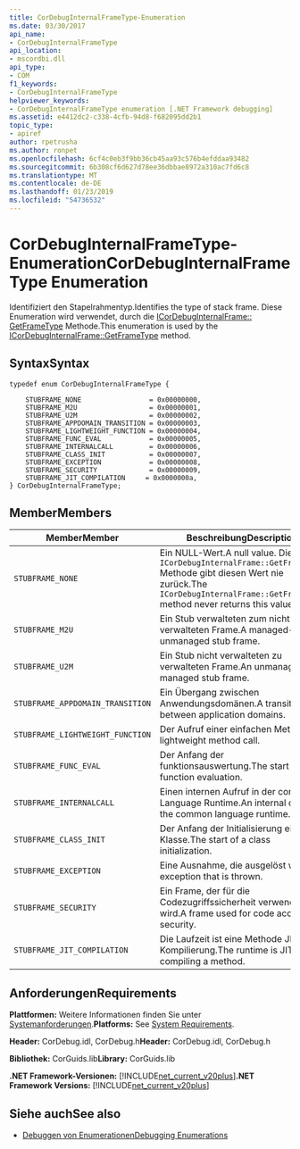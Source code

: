 ```yaml
---
title: CorDebugInternalFrameType-Enumeration
ms.date: 03/30/2017
api_name:
- CorDebugInternalFrameType
api_location:
- mscordbi.dll
api_type:
- COM
f1_keywords:
- CorDebugInternalFrameType
helpviewer_keywords:
- CorDebugInternalFrameType enumeration [.NET Framework debugging]
ms.assetid: e4412dc2-c338-4cfb-94d8-f682095dd2b1
topic_type:
- apiref
author: rpetrusha
ms.author: ronpet
ms.openlocfilehash: 6cf4c0eb3f9bb36cb45aa93c576b4efddaa93482
ms.sourcegitcommit: 6b308cf6d627d78ee36dbbae8972a310ac7fd6c8
ms.translationtype: MT
ms.contentlocale: de-DE
ms.lasthandoff: 01/23/2019
ms.locfileid: "54736532"
---
```

# <a name="cordebuginternalframetype-enumeration"></a><span data-ttu-id="6bc7b-102">CorDebugInternalFrameType-Enumeration</span><span class="sxs-lookup"><span data-stu-id="6bc7b-102">CorDebugInternalFrameType Enumeration</span></span>
<span data-ttu-id="6bc7b-103">Identifiziert den Stapelrahmentyp.</span><span class="sxs-lookup"><span data-stu-id="6bc7b-103">Identifies the type of stack frame.</span></span> <span data-ttu-id="6bc7b-104">Diese Enumeration wird verwendet, durch die [ICorDebugInternalFrame:: GetFrameType](../../../../docs/framework/unmanaged-api/debugging/icordebuginternalframe-getframetype-method.md) Methode.</span><span class="sxs-lookup"><span data-stu-id="6bc7b-104">This enumeration is used by the [ICorDebugInternalFrame::GetFrameType](../../../../docs/framework/unmanaged-api/debugging/icordebuginternalframe-getframetype-method.md) method.</span></span>  
  
## <a name="syntax"></a><span data-ttu-id="6bc7b-105">Syntax</span><span class="sxs-lookup"><span data-stu-id="6bc7b-105">Syntax</span></span>  
  
```  
typedef enum CorDebugInternalFrameType {  
  
    STUBFRAME_NONE                 = 0x00000000,  
    STUBFRAME_M2U                  = 0x00000001,  
    STUBFRAME_U2M                  = 0x00000002,  
    STUBFRAME_APPDOMAIN_TRANSITION = 0x00000003,  
    STUBFRAME_LIGHTWEIGHT_FUNCTION = 0x00000004,  
    STUBFRAME_FUNC_EVAL            = 0x00000005,  
    STUBFRAME_INTERNALCALL         = 0x00000006,  
    STUBFRAME_CLASS_INIT           = 0x00000007,  
    STUBFRAME_EXCEPTION            = 0x00000008,  
    STUBFRAME_SECURITY             = 0x00000009,  
    STUBFRAME_JIT_COMPILATION     = 0x0000000a,  
} CorDebugInternalFrameType;  
```  
  
## <a name="members"></a><span data-ttu-id="6bc7b-106">Member</span><span class="sxs-lookup"><span data-stu-id="6bc7b-106">Members</span></span>  
  
|<span data-ttu-id="6bc7b-107">Member</span><span class="sxs-lookup"><span data-stu-id="6bc7b-107">Member</span></span>|<span data-ttu-id="6bc7b-108">Beschreibung</span><span class="sxs-lookup"><span data-stu-id="6bc7b-108">Description</span></span>|  
|------------|-----------------|  
|`STUBFRAME_NONE`|<span data-ttu-id="6bc7b-109">Ein NULL-Wert.</span><span class="sxs-lookup"><span data-stu-id="6bc7b-109">A null value.</span></span> <span data-ttu-id="6bc7b-110">Die `ICorDebugInternalFrame::GetFrameType` Methode gibt diesen Wert nie zurück.</span><span class="sxs-lookup"><span data-stu-id="6bc7b-110">The `ICorDebugInternalFrame::GetFrameType` method never returns this value.</span></span>|  
|`STUBFRAME_M2U`|<span data-ttu-id="6bc7b-111">Ein Stub verwalteten zum nicht verwalteten Frame.</span><span class="sxs-lookup"><span data-stu-id="6bc7b-111">A managed-to-unmanaged stub frame.</span></span>|  
|`STUBFRAME_U2M`|<span data-ttu-id="6bc7b-112">Ein Stub nicht verwalteten zu verwalteten Frame.</span><span class="sxs-lookup"><span data-stu-id="6bc7b-112">An unmanaged-to-managed stub frame.</span></span>|  
|`STUBFRAME_APPDOMAIN_TRANSITION`|<span data-ttu-id="6bc7b-113">Ein Übergang zwischen Anwendungsdomänen.</span><span class="sxs-lookup"><span data-stu-id="6bc7b-113">A transition between application domains.</span></span>|  
|`STUBFRAME_LIGHTWEIGHT_FUNCTION`|<span data-ttu-id="6bc7b-114">Der Aufruf einer einfachen Methode.</span><span class="sxs-lookup"><span data-stu-id="6bc7b-114">A lightweight method call.</span></span>|  
|`STUBFRAME_FUNC_EVAL`|<span data-ttu-id="6bc7b-115">Der Anfang der funktionsauswertung.</span><span class="sxs-lookup"><span data-stu-id="6bc7b-115">The start of function evaluation.</span></span>|  
|`STUBFRAME_INTERNALCALL`|<span data-ttu-id="6bc7b-116">Einen internen Aufruf in der common Language Runtime.</span><span class="sxs-lookup"><span data-stu-id="6bc7b-116">An internal call into the common language runtime.</span></span>|  
|`STUBFRAME_CLASS_INIT`|<span data-ttu-id="6bc7b-117">Der Anfang der Initialisierung einer Klasse.</span><span class="sxs-lookup"><span data-stu-id="6bc7b-117">The start of a class initialization.</span></span>|  
|`STUBFRAME_EXCEPTION`|<span data-ttu-id="6bc7b-118">Eine Ausnahme, die ausgelöst wird.</span><span class="sxs-lookup"><span data-stu-id="6bc7b-118">An exception that is thrown.</span></span>|  
|`STUBFRAME_SECURITY`|<span data-ttu-id="6bc7b-119">Ein Frame, der für die Codezugriffssicherheit verwendet wird.</span><span class="sxs-lookup"><span data-stu-id="6bc7b-119">A frame used for code access security.</span></span>|  
|`STUBFRAME_JIT_COMPILATION`|<span data-ttu-id="6bc7b-120">Die Laufzeit ist eine Methode JIT-Kompilierung.</span><span class="sxs-lookup"><span data-stu-id="6bc7b-120">The runtime is JIT-compiling a method.</span></span>|  
  
## <a name="requirements"></a><span data-ttu-id="6bc7b-121">Anforderungen</span><span class="sxs-lookup"><span data-stu-id="6bc7b-121">Requirements</span></span>  
 <span data-ttu-id="6bc7b-122">**Plattformen:** Weitere Informationen finden Sie unter [Systemanforderungen](../../../../docs/framework/get-started/system-requirements.md).</span><span class="sxs-lookup"><span data-stu-id="6bc7b-122">**Platforms:** See [System Requirements](../../../../docs/framework/get-started/system-requirements.md).</span></span>  
  
 <span data-ttu-id="6bc7b-123">**Header:** CorDebug.idl, CorDebug.h</span><span class="sxs-lookup"><span data-stu-id="6bc7b-123">**Header:** CorDebug.idl, CorDebug.h</span></span>  
  
 <span data-ttu-id="6bc7b-124">**Bibliothek:** CorGuids.lib</span><span class="sxs-lookup"><span data-stu-id="6bc7b-124">**Library:** CorGuids.lib</span></span>  
  
 <span data-ttu-id="6bc7b-125">**.NET Framework-Versionen:** [!INCLUDE[net_current_v20plus](../../../../includes/net-current-v20plus-md.md)]</span><span class="sxs-lookup"><span data-stu-id="6bc7b-125">**.NET Framework Versions:** [!INCLUDE[net_current_v20plus](../../../../includes/net-current-v20plus-md.md)]</span></span>  
  
## <a name="see-also"></a><span data-ttu-id="6bc7b-126">Siehe auch</span><span class="sxs-lookup"><span data-stu-id="6bc7b-126">See also</span></span>
- [<span data-ttu-id="6bc7b-127">Debuggen von Enumerationen</span><span class="sxs-lookup"><span data-stu-id="6bc7b-127">Debugging Enumerations</span></span>](../../../../docs/framework/unmanaged-api/debugging/debugging-enumerations.md)
